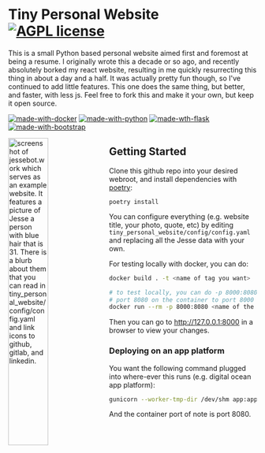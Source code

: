 # Tiny Personal Website [![AGPL license](https://img.shields.io/badge/License-AGPL-blue.svg)](./LICENSE)

This is a small Python based personal website aimed first and foremost at being a resume.
I originally wrote this a decade or so ago, and recently absolutely borked my
react website, resulting in me quickly resurrecting this thing in about a day
and a half. It was actually pretty fun though, so I've continued to add little features.
This one does the same thing, but better, and faster, with less js.
Feel free to fork this and make it your own, but keep it open source.

[![made-with-docker](https://img.shields.io/badge/Docker-2CA5E0?style=for-the-badge&logo=docker&logoColor=white)](https://www.docker.com/)
[![made-with-python](https://img.shields.io/badge/Python-FFD43B?style=for-the-badge&logo=python&logoColor=blue)](https://www.python.org/)
[![made-wth-flask](https://img.shields.io/badge/Flask-000000?style=for-the-badge&logo=flask&logoColor=white)](https://flask.palletsprojects.com/en/2.2.x/)
[![made-with-bootstrap](https://img.shields.io/badge/Bootstrap-563D7C?style=for-the-badge&logo=bootstrap&logoColor=white)](https://getbootstrap.com/)

<img src="./example.png" alt="screenshot of jessebot.work which serves as an example website. It features a picture of Jesse a person with blue hair that is 31. There is a blurb about them that you can read in tiny_personal_website/config/config.yaml and link icons to github, gitlab, and linkedin." style="width: 40%;" align="left">

## Getting Started

Clone this github repo into your desired webroot, and install dependencies with [poetry](https://python-poetry.org/docs/#installation):

`poetry install`

You can configure everything (e.g. website title, your photo, quote, etc)
by editing `tiny_personal_website/config/config.yaml` and replacing all the Jesse data with your own.

For testing locally with docker, you can do:

```bash
docker build . -t <name of tag you want>

# to test locally, you can do -p 8000:8080 to forward
# port 8080 on the container to port 8000 on your local machine
docker run --rm -p 8000:8080 <name of the tag you used>
```

Then you can go to http://127.0.0.1:8000 in a browser to view your changes.

### Deploying on an app platform

You want the following command plugged into where-ever this runs
(e.g. digital ocean app platform):

```bash
gunicorn --worker-tmp-dir /dev/shm app:app
```

And the container port of note is port 8080.
